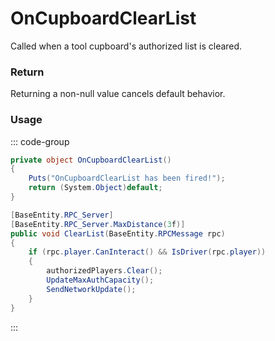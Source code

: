 <Badge type="danger" text="Carbon Compatible"/><Badge type="warning" text="Oxide Compatible"/>
# OnCupboardClearList
Called when a tool cupboard's authorized list is cleared.
### Return
Returning a non-null value cancels default behavior.

### Usage
::: code-group
```csharp [Example]
private object OnCupboardClearList()
{
	Puts("OnCupboardClearList has been fired!");
	return (System.Object)default;
}
```
```csharp [Source — Assembly-CSharp @ VehiclePrivilege]
[BaseEntity.RPC_Server]
[BaseEntity.RPC_Server.MaxDistance(3f)]
public void ClearList(BaseEntity.RPCMessage rpc)
{
	if (rpc.player.CanInteract() && IsDriver(rpc.player))
	{
		authorizedPlayers.Clear();
		UpdateMaxAuthCapacity();
		SendNetworkUpdate();
	}
}

```
:::
